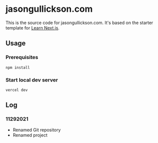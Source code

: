 # jasongullickson.com

This is the source code for jasongullickson.com.  It's based on the starter template for [Learn Next.js](https://nextjs.org/learn).

## Usage

### Prerequisites

`npm install`

### Start local dev server

`vercel dev`

## Log

### 11292021

* Renamed Git repository
* Renamed project

